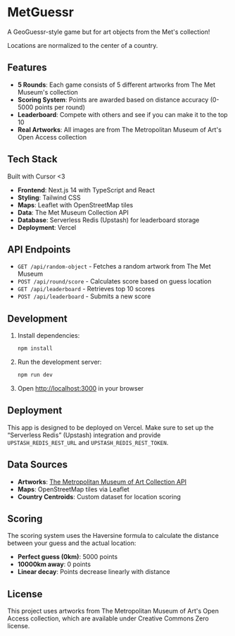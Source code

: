# MetGuessr

A GeoGuessr-style game but for art objects from the Met's collection!

Locations are normalized to the center of a country.

## Features

- **5 Rounds**: Each game consists of 5 different artworks from The Met Museum's collection
- **Scoring System**: Points are awarded based on distance accuracy (0-5000 points per round)
- **Leaderboard**: Compete with others and see if you can make it to the top 10
- **Real Artworks**: All images are from The Metropolitan Museum of Art's Open Access collection

## Tech Stack

Built with Cursor <3

- **Frontend**: Next.js 14 with TypeScript and React
- **Styling**: Tailwind CSS
- **Maps**: Leaflet with OpenStreetMap tiles
- **Data**: The Met Museum Collection API
- **Database**: Serverless Redis (Upstash) for leaderboard storage
- **Deployment**: Vercel

## API Endpoints

- `GET /api/random-object` - Fetches a random artwork from The Met Museum
- `POST /api/round/score` - Calculates score based on guess location
- `GET /api/leaderboard` - Retrieves top 10 scores
- `POST /api/leaderboard` - Submits a new score

## Development

1. Install dependencies:
   ```bash
   npm install
   ```

2. Run the development server:
   ```bash
   npm run dev
   ```

3. Open [http://localhost:3000](http://localhost:3000) in your browser

## Deployment

This app is designed to be deployed on Vercel. Make sure to set up the “Serverless Redis” (Upstash) integration and provide `UPSTASH_REDIS_REST_URL` and `UPSTASH_REDIS_REST_TOKEN`.

## Data Sources

- **Artworks**: [The Metropolitan Museum of Art Collection API](https://metmuseum.github.io/?utm_source=chatgpt.com#objects)
- **Maps**: OpenStreetMap tiles via Leaflet
- **Country Centroids**: Custom dataset for location scoring

## Scoring

The scoring system uses the Haversine formula to calculate the distance between your guess and the actual location:

- **Perfect guess (0km)**: 5000 points
- **10000km away**: 0 points
- **Linear decay**: Points decrease linearly with distance

## License

This project uses artworks from The Metropolitan Museum of Art's Open Access collection, which are available under Creative Commons Zero license.